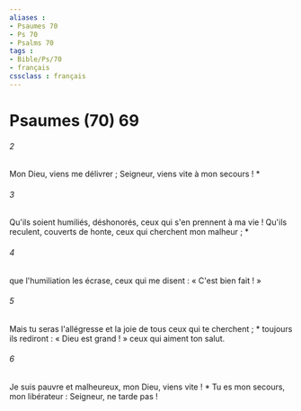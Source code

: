 ```yaml
---
aliases : 
- Psaumes 70
- Ps 70
- Psalms 70
tags : 
- Bible/Ps/70
- français
cssclass : français
---
```


# Psaumes (70) 69

###### 2
Mon Dieu, viens me délivrer ; Seigneur, viens vite à mon secours ! *
###### 3
Qu'ils soient humiliés, déshonorés, ceux qui s'en prennent à ma vie ! Qu'ils reculent, couverts de honte, ceux qui cherchent mon malheur ; *
###### 4
que l'humiliation les écrase, ceux qui me disent : « C'est bien fait ! »
###### 5
Mais tu seras l'allégresse et la joie de tous ceux qui te cherchent ; * toujours ils rediront : « Dieu est grand ! » ceux qui aiment ton salut.
###### 6
Je suis pauvre et malheureux, mon Dieu, viens vite ! * Tu es mon secours, mon libérateur : Seigneur, ne tarde pas !
